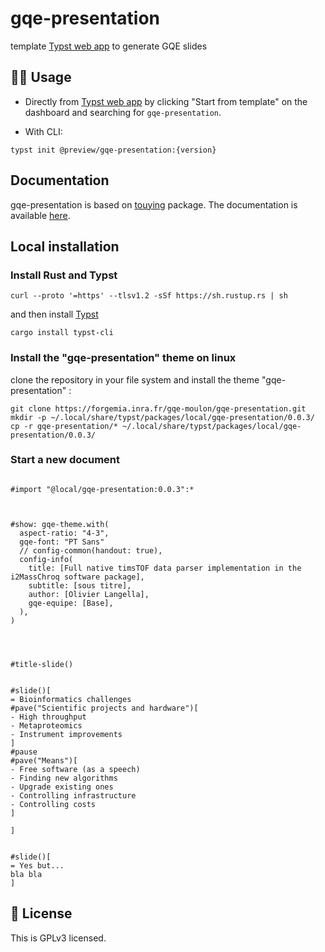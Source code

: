 # gqe-presentation

template [Typst web app](https://typst.app/) to generate GQE slides


## 🧑‍💻 Usage

- Directly from [Typst web app](https://typst.app/) by clicking "Start from template" on the dashboard and searching for `gqe-presentation`.

- With CLI:

```
typst init @preview/gqe-presentation:{version}
```

## Documentation

gqe-presentation is based on [touying](https://touying-typ.github.io/) package. The documentation is available [here](https://touying-typ.github.io/).

## Local installation

### Install Rust and Typst

```
curl --proto '=https' --tlsv1.2 -sSf https://sh.rustup.rs | sh
```
and then install [Typst](https://github.com/typst/typst#installation)

```
cargo install typst-cli
```

### Install the "gqe-presentation" theme on linux

clone the repository in your file system and install the theme "gqe-presentation" :

```
git clone https://forgemia.inra.fr/gqe-moulon/gqe-presentation.git
mkdir -p ~/.local/share/typst/packages/local/gqe-presentation/0.0.3/
cp -r gqe-presentation/* ~/.local/share/typst/packages/local/gqe-presentation/0.0.3/
```

### Start a new document

```

#import "@local/gqe-presentation:0.0.3":*



#show: gqe-theme.with(
  aspect-ratio: "4-3",
  gqe-font: "PT Sans"
  // config-common(handout: true),
  config-info(
    title: [Full native timsTOF data parser implementation in the i2MassChroq software package],
    subtitle: [sous titre],
    author: [Olivier Langella],
    gqe-equipe: [Base],
  ),
)




#title-slide()


#slide()[
= Bioinformatics challenges
#pave("Scientific projects and hardware")[
- High throughput
- Metaproteomics
- Instrument improvements
]
#pause
#pave("Means")[
- Free software (as a speech)
- Finding new algorithms
- Upgrade existing ones
- Controlling infrastructure
- Controlling costs
]

]


#slide()[
= Yes but...
bla bla
]

```

## 📝 License

This is GPLv3 licensed.
